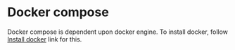 # Docker compose

Docker compose is dependent upon docker engine. To install docker, follow [Install docker](./install_docker) link for this.
